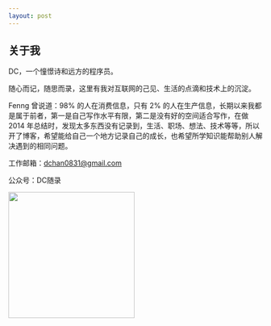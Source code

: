 ```yaml
---
layout: post
---
```


## 关于我

DC，一个憧憬诗和远方的程序员。

随心而记，随思而录，这里有我对互联网的己见、生活的点滴和技术上的沉淀。

Fenng 曾说道：98% 的人在消费信息，只有 2% 的人在生产信息，长期以来我都是属于前者，第一是自己写作水平有限，第二是没有好的空间适合写作，在做 2014 年总结时，发现太多东西没有记录到，生活、职场、想法、技术等等，所以开了博客，希望能给自己一个地方记录自己的成长，也希望所学知识能帮助别人解决遇到的相同问题。

工作邮箱：<dchan0831@gmail.com>

公众号：DC随录 

<img src="http://blog.gitdc.com/wp-content/uploads/2016/09/qrcode.jpg" width="250"/>
